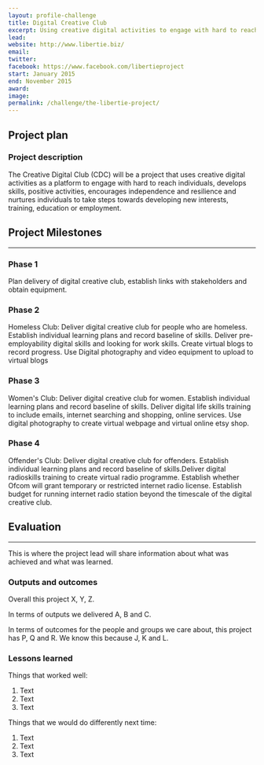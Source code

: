 ```yaml
---
layout: profile-challenge
title: Digital Creative Club
excerpt: Using creative digital activities to engage with hard to reach individuals
lead: 
website: http://www.libertie.biz/
email: 
twitter: 
facebook: https://www.facebook.com/libertieproject 
start: January 2015
end: November 2015
award: 
image:
permalink: /challenge/the-libertie-project/ 
---
```


## **Project plan**

### Project description

The Creative Digital Club (CDC) will be a project that uses creative digital activities as a platform to engage with hard to reach individuals, develops skills, positive activities, encourages independence and resilience and nurtures individuals to take steps towards developing new interests, training, education or employment.


## **Project Milestones**

---

### Phase 1

Plan delivery of digital creative club, establish links with stakeholders and obtain equipment.

### Phase 2

Homeless Club: Deliver digital creative club for people who are homeless.
Establish individual learning plans and record baseline of skills. Deliver pre-employability digital skills and looking for work skills. Create virtual blogs to record progress. Use Digital photography and video equipment to upload to virtual blogs

### Phase 3

Women's Club: Deliver digital creative club for women.
Establish individual learning plans and record baseline of skills. Deliver digital life skills training to include emails, internet searching and shopping, online services. Use digital photography to create virtual webpage and virtual online etsy shop. 

### Phase 4

Offender's Club: Deliver digital creative club for offenders.
Establish individual learning plans and record baseline of skills.Deliver digital radioskills training to create virtual radio programme. Establish whether Ofcom will grant temporary or restricted internet radio license. Establish budget for running internet radio station beyond the timescale of the digital creative club.


## **Evaluation**

---

This is where the project lead will share information about what was achieved and what was learned.

### Outputs and outcomes

Overall this project X, Y, Z.

In terms of outputs we delivered A, B and C.

In terms of outcomes for the people and groups we care about, this project has P, Q and R. We know this because J, K and L.

### Lessons learned

Things that worked well:

1. Text
2. Text
3. Text

Things that we would do differently next time:

1. Text
2. Text
3. Text
